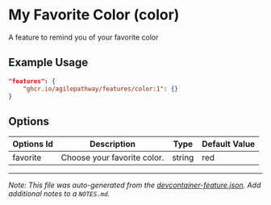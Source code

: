 
# My Favorite Color (color)

A feature to remind you of your favorite color

## Example Usage

```json
"features": {
    "ghcr.io/agilepathway/features/color:1": {}
}
```

## Options

| Options Id | Description | Type | Default Value |
|-----|-----|-----|-----|
| favorite | Choose your favorite color. | string | red |



---

_Note: This file was auto-generated from the [devcontainer-feature.json](https://github.com/agilepathway/features/blob/main/src/color/devcontainer-feature.json).  Add additional notes to a `NOTES.md`._
